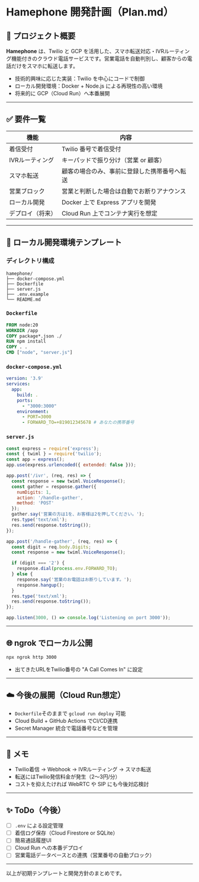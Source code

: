 # Hamephone 開発計画（Plan.md）

## 🎯 プロジェクト概要
**Hamephone** は、Twilio と GCP を活用した、スマホ転送対応・IVRルーティング機能付きのクラウド電話サービスです。営業電話を自動判別し、顧客からの電話だけをスマホに転送します。

- 技術的興味に応じた実装：Twilio を中心にコードで制御
- ローカル開発環境：Docker + Node.js による再現性の高い環境
- 将来的に GCP（Cloud Run）へ本番展開

---

## ✅ 要件一覧
| 機能             | 内容                                         |
| ---------------- | -------------------------------------------- |
| 着信受付         | Twilio 番号で着信受付                        |
| IVRルーティング  | キーパッドで振り分け（営業 or 顧客）         |
| スマホ転送       | 顧客の場合のみ、事前に登録した携帯番号へ転送 |
| 営業ブロック     | 営業と判断した場合は自動でお断りアナウンス   |
| ローカル開発     | Docker 上で Express アプリを開発             |
| デプロイ（将来） | Cloud Run 上でコンテナ実行を想定             |

---

## 🐳 ローカル開発環境テンプレート

### ディレクトリ構成
```
hamephone/
├── docker-compose.yml
├── Dockerfile
├── server.js
├── .env.example
└── README.md
```

### `Dockerfile`
```Dockerfile
FROM node:20
WORKDIR /app
COPY package*.json ./
RUN npm install
COPY . .
CMD ["node", "server.js"]
```

### `docker-compose.yml`
```yaml
version: '3.9'
services:
  app:
    build: .
    ports:
      - "3000:3000"
    environment:
      - PORT=3000
      - FORWARD_TO=+819012345678 # あなたの携帯番号
```

### `server.js`
```js
const express = require('express');
const { twiml } = require('twilio');
const app = express();
app.use(express.urlencoded({ extended: false }));

app.post('/ivr', (req, res) => {
  const response = new twiml.VoiceResponse();
  const gather = response.gather({
    numDigits: 1,
    action: '/handle-gather',
    method: 'POST'
  });
  gather.say('営業の方は1を、お客様は2を押してください。');
  res.type('text/xml');
  res.send(response.toString());
});

app.post('/handle-gather', (req, res) => {
  const digit = req.body.Digits;
  const response = new twiml.VoiceResponse();

  if (digit === '2') {
    response.dial(process.env.FORWARD_TO);
  } else {
    response.say('営業のお電話はお断りしています。');
    response.hangup();
  }
  res.type('text/xml');
  res.send(response.toString());
});

app.listen(3000, () => console.log('Listening on port 3000'));
```

---

## 🌐 ngrok でローカル公開
```bash
npx ngrok http 3000
```
- 出てきたURLをTwilio番号の "A Call Comes In" に設定

---

## ☁️ 今後の展開（Cloud Run想定）
- `Dockerfile`そのままで `gcloud run deploy` 可能
- Cloud Build + GitHub Actions でCI/CD連携
- Secret Manager 統合で電話番号などを管理

---

## 🔖 メモ
- Twilio着信 → Webhook → IVRルーティング → スマホ転送
- 転送にはTwilio発信料金が発生（2〜3円/分）
- コストを抑えたければ WebRTC や SIP にも今後対応検討

---

## ✨ ToDo（今後）
- [ ] `.env` による設定管理
- [ ] 着信ログ保存（Cloud Firestore or SQLite）
- [ ] 簡易通話履歴UI
- [ ] Cloud Run への本番デプロイ
- [ ] 営業電話データベースとの連携（営業番号の自動ブロック）

---

以上が初期テンプレートと開発方針のまとめです。